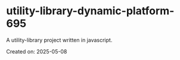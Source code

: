 # utility-library-dynamic-platform-695

A utility-library project written in javascript.

Created on: 2025-05-08
